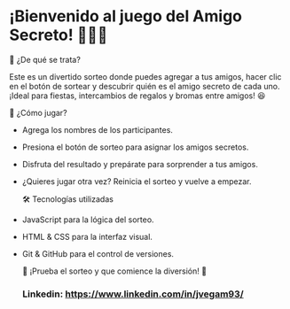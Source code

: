 # ¡Bienvenido al juego del Amigo Secreto! 🕵️‍♂️✨

  🤔 ¿De qué se trata?

Este es un divertido sorteo donde puedes agregar a tus amigos, hacer clic en el botón de sortear y descubrir quién es el amigo secreto de cada uno. ¡Ideal para fiestas, intercambios de regalos y bromas entre amigos! 😆

  🚀 ¿Cómo jugar?

- Agrega los nombres de los participantes.

- Presiona el botón de sorteo para asignar los amigos secretos.

- Disfruta del resultado y prepárate para sorprender a tus amigos.

- ¿Quieres jugar otra vez? Reinicia el sorteo y vuelve a empezar.

  🛠️ Tecnologías utilizadas

-  JavaScript para la lógica del sorteo.

- HTML & CSS para la interfaz visual.

- Git & GitHub para el control de versiones.

  📢 ¡Prueba el sorteo y que comience la diversión! 🎊

  ### Linkedin: https://www.linkedin.com/in/jvegam93/


  
